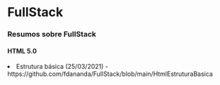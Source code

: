 # FullStack
<h3>Resumos sobre FullStack</h3>

<h4>HTML 5.0</h4>
<li>Estrutura básica (25/03/2021) - https://github.com/fdananda/FullStack/blob/main/HtmlEstruturaBasica
